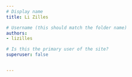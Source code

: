```yaml
---
# Display name
title: Li Zilles

# Username (this should match the folder name)
authors:
- lizilles

# Is this the primary user of the site?
superuser: false


---
```

